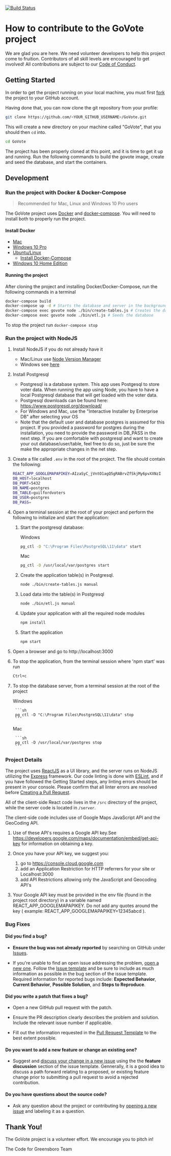 [![Build Status](https://travis-ci.org/codeforgso/GoVote.svg?branch=dev)](https://travis-ci.org/codeforgso/GoVote)

# How to contribute to the GoVote project

We are glad you are here. We need volunteer developers to help this project come to fruition. Contributors of all skill levels are encouraged to get involved! All contributions are subject to our [Code of Conduct](./CODE_OF_CONDUCT.md).

## Getting Started

In order to get the project running on your local machine, you must first [fork](https://help.github.com/articles/fork-a-repo/) the project to your GitHub account.

Having done that, you can now clone the git repository from your profile:

```sh
git clone https://github.com/<YOUR_GITHUB_USERNAME>/GoVote.git
```

This will create a new directory on your machine called "GoVote", that you should then `cd` into.

```sh
cd GoVote
```

The project has been properly cloned at this point, and it is time to get it up and running. Run the following commands to build the govote image, create and seed the database, and start the containers.

## Development

### Run the project with Docker & Docker-Compose

>Recommended for Mac, Linux and Windows 10 Pro users

The GoVote project uses [Docker](https://docs.docker.com/install/) and [docker-compose](https://docs.docker.com/compose/install/). You will need to install both to properly run the project.

#### Install Docker

- [Mac](https://docs.docker.com/docker-for-mac/install/)
- [Windows 10 Pro](https://docs.docker.com/docker-for-windows/install/)
- [Ubuntu/Linux](https://docs.docker.com/install/linux/docker-ce/ubuntu/)
  - [Install Docker-Compose](https://docs.docker.com/compose/install/)
- [Windows 10 Home Edition](https://docs.docker.com/toolbox/overview/)

#### Running the project

After cloning the project and installing Docker/Docker-Compose, run the following commands in a terminal

```sh
docker-compose build
docker-compose up -d # Starts the database and server in the background. Access the app at http://localhost:3000
docker-compose exec govote node ./bin/create-tables.js # Creates the database tables
docker-compose exec govote node ./bin/etl.js # Seeds the database
```

To stop the project run `docker-compose stop`

### Run the project with NodeJS
1. Install NodeJS if you do not already have it

    - Mac/Linux use [Node Version Manager](https://github.com/creationix/nvm)
    - Windows see [here](https://nodejs.org/en/download/)

1. Install Postgresql

    - Postgresql is a database system. This app uses Postgesql to store voter data. When running the app using Node, you have to have a local Postgresql database that will get loaded with the voter data.
    - Postgresql downloads can be found here: https://www.postgresql.org/download/
    - For Windows and Mac, use the "Interactive Installer by Enterprise DB" after selecting your OS
    - Note that the default user and database postgres is assumed for this project. If you provided a password for postgres during the installation, you need to provide the password in DB_PASS in the next step. If you are comfortable with postgresql and want to create your out database/user/table, feel free to do so, just be sure the make the appropriate changes in the net step.

1. Create a file called `.env` in the root of the project. The file should contain the following:

    ```sh
    REACT_APP_GOOGLEMAPAPIKEY=AIzaSyC_jVntO1agQ5gRABrvZfSkjMy6pvXXNzI
    DB_HOST=localhost
    DB_PORT=5432
    DB_NAME=postgres
    DB_TABLE=guilfordvoters
    DB_USER=postgres
    DB_PASS=
    ```

1. Open a terminal session at the root of your project and perform the following to initialize and start the application:

    1. Start the postgresql database:

        Windows

        ```sh
        pg_ctl -D "C:\Program Files\PostgreSQL\11\data" start
        ```

        Mac

        ```sh
        pg_ctl -D /usr/local/var/postgres start
        ```

    1. Create the application table(s) in Postgresql.

        ```sh
        node ./bin/create-tables.js manual
        ```

    1. Load data into the table(s) in Postgresql

        ```sh
        node ./bin/etl.js manual
        ```

    1. Update your application with all the required node modules

        ```sh
        npm install
        ```

    1. Start the application

        ```sh
        npm start
        ```

1. Open a browser and go to http://localhost:3000

1. To stop the application, from the terminal session where 'npm start' was run

    ```sh
    Ctrl+c
    ```

1. To stop the database server, from a terminal session at the root of the project

    Windows

        ```sh
        pg_ctl -D "C:\Program Files\PostgreSQL\11\data" stop
        ```

    Mac

        ```sh
        pg_ctl -D /usr/local/var/postgres stop
        ```

### Project Details

The project uses [ReactJS](https://reactjs.org/) as a UI library, and the server runs on NodeJS utilizing the [Express](https://expressjs.com/) framework. Our code linting is done with [ESLint](https://eslint.org/), and if you have followed the Getting Started steps, any linting errors should be present in your console. Please confirm that all linter errors are resolved before [Creating a Pull Request](https://help.github.com/articles/creating-a-pull-request/).

All of the client-side React code lives in the `/src` directory of the project, while the server code is located in `/server`.

The client-side code includes use of Google Maps JavaScript API and the GeoCoding API. 

1. Use of these API's requires a Google API key.See https://developers.google.com/maps/documentation/embed/get-api-key for information on obtaining a key.

1. Once you have your API key, we suggest you:
    1. go to https://console.cloud.google.com
    1. add an Application Restriction for HTTP referrers for your site or Localhost:3000
    1. add API Restrictions allowing only the JavaScript and Geocoding API's

1. Your Google API key must be provided in the env file (found in the project root directory) in a variable named REACT_APP_GOOGLEMAPAPIKEY. Do not add any quotes around the key ( example: REACT_APP_GOOGLEMAPAPIKEY=12345abcd ).

### Bug Fixes

#### **Did you find a bug?**

* **Ensure the bug was not already reported** by searching on GitHub under [Issues](https://github.com/codeforgso/GoVote/issues/new).

* If you're unable to find an open issue addressing the problem, [open a new one](https://github.com/codeforgso/GoVote/issues/new).
Follow the [Issue template](./ISSUE_TEMPLATE.md) and be sure to include as much information as possible in the bug section of the issue template. Required information for reported bugs include: **Expected Behavior**, **Current Behavior**, **Possible Solution**, and **Steps to Reproduce**.

#### **Did you write a patch that fixes a bug?**

* Open a new GitHub pull request with the patch.

* Ensure the PR description clearly describes the problem and solution. Include the relevant issue number if applicable.

* Fill out the information requested in the [Pull Request Template](./PULL_REQUEST_TEMPLATE.md) to the best extent possible.

#### **Do you want to add a new feature or change an existing one?**

* Suggest and [discuss your change in a new issue](https://github.com/codeforgso/GoVote/issues/new) using the the **feature discussion** section of the issue template. Gennerally, it is a good idea to discuss a path forward relating to a proposed, or existing feature change prior to submitting a pull request to avoid a rejected contribution.

#### **Do you have questions about the source code?**

* Ask any question about the project or contributing by [opening a new issue](https://github.com/codeforgso/GoVote/issues/new) and labeling it as a question.

## Thank You!

The GoVote project is a volunteer effort. We encourage you to pitch in!

The Code for Greensboro Team
